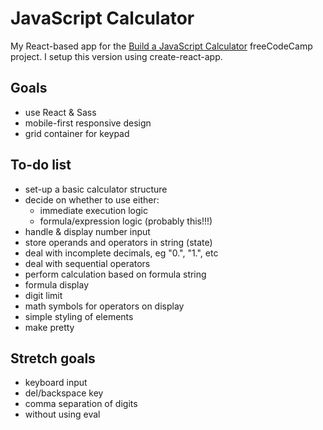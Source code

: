 # JavaScript Calculator

My React-based app for the [Build a JavaScript Calculator](https://www.freecodecamp.org/learn/front-end-libraries/front-end-libraries-projects/build-a-javascript-calculator) freeCodeCamp project. I setup this version using create-react-app.

## Goals

- use React & Sass
- mobile-first responsive design
- grid container for keypad

## To-do list

- set-up a basic calculator structure
- decide on whether to use either:
  - immediate execution logic
  - formula/expression logic (probably this!!!)
- handle & display number input
- store operands and operators in string (state)
- deal with incomplete decimals, eg "0.", "1.", etc
- deal with sequential operators
- perform calculation based on formula string
- formula display
- digit limit
- math symbols for operators on display
- simple styling of elements
- make pretty

## Stretch goals

- keyboard input
- del/backspace key
- comma separation of digits
- without using eval

